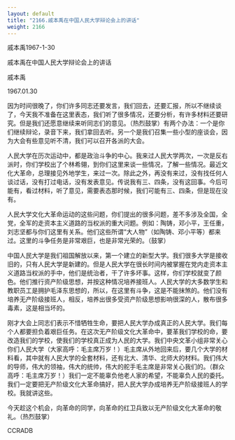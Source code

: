 ```yaml
---
layout: default
title: "2166.戚本禹在中国人民大学辩论会上的讲话"
weight: 2166
---
```


戚本禹1967-1-30

戚本禹在中国人民大学辩论会上的讲话

戚本禹

1967.01.30

因为时间很晚了，你们许多同志还要发言，我们回去，还要汇报，所以不继续谈了，今天我不准备在这里表态，我们听了很多情况，还要分析，有许多材料还要研究。但是我们还愿意继续来听同志们的意见。（热烈鼓掌）有两个办法：一个是你们继续辩论，录音下来，我们拿回去听。另一个是我们召集一些小型的座谈会，因为大会有些意见听不清，我们可以召开各派的大会。

人民大学在历次运动中，都是政治斗争的中心。我来过人民大学两次，一次是反右派时，你们学校出了个林希翎，到你们这里来谈一些情况，了解一些情况。最近文化大革命，总理接见外地学生，来过一次。除此之外，再没有来过，没有找任何人谈过话，没有打过电话，没有发表意见。传说我有三、四条，没有这回事。今后可能有，看过材料，听了意见，需要表态那时候，我们可能有三、四条，但是现在没有。

人民大学文化大革命运动的这些问题，你们提出的很多问题，差不多涉及全国，全党，全军的走资本主义道路的当权派的重大问题。例如：陶铸，邓小平，王任重，刘志坚都与你们这里有关系。他们这些所谓“大人物”（如陶铸、邓小平等）都来过。这里的斗争任务是非常艰巨，也是非常光荣的。（鼓掌）

中国人民大学是我们祖国解放以来，第一个建立的新型大学。我们很多大学是接收旧的，只有人民大学是新建的。但是人民大学在很长时间内被掌握在党内走资本主义道路当权派的手中，他们是统治者，干了许多坏事。这样，你们学校就变了颜色。他们推行资产阶级思想，并按这种情况培养接班人。人民大学的大多数学生和教职员工是拥护毛泽东思想的，所以，在这里有斗争，这是不能抹煞的。他们没有培养无产阶级接班人，相反，培养出很多受资产阶级思想影响很深的人，散布很多毒素，这是相当坏的。

刚才大会上同志们表示不惜牺牲生命，要把人民大学办成真正的人民大学。我们每个人都要担负着艰巨任务。在这次无产阶级文化大革命中，要革我们学校的命，要改造我们的学校，使我们的学校真正成为人民的大学。我们中央文革小组非常关心你们人民大学（大家高呼：毛主席万岁！）毛主席从外地回来后，要几个大学的材料看，其中就有人民大学的全套材料，还有北大、清华、北师大的材料。我们伟大的导师，伟大的领袖，伟大的统帅，伟大的舵手毛主席是非常关心我们的。（群众高呼：毛主席万岁！）我们一定不能辜负他老人家的希望，不能辜负人民的委托。我们一定要把无产阶级文化大革命搞好，把人民大学办成培养无产阶级接班人的学校。我就讲这些。

今天趁这个机会，向革命的同学，向革命的红卫兵致以无产阶级文化大革命的敬礼。（热烈鼓掌）

CCRADB

